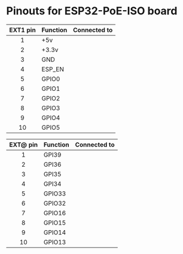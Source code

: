 # Pinouts for ESP32-PoE-ISO board

| EXT1 pin | Function | Connected to |
| :------: | :------- | :----------- |
| 1        | +5v      |              |
| 2        | +3.3v    |              |
| 3        | GND      |              |
| 4        | ESP_EN   |              |
| 5        | GPIO0    |              |
| 6        | GPIO1    |              |
| 7        | GPIO2    |              |
| 8        | GPIO3    |              |
| 9        | GPIO4    |              |
| 10       | GPIO5    |              |


| EXT@ pin | Function | Connected to |
| :------: | :------- | :----------- |
| 1        | GPI39    |              |
| 2        | GPI36    |              |
| 3        | GPI35    |              |
| 4        | GPI34    |              |
| 5        | GPIO33   |              |
| 6        | GPIO32   |              |
| 7        | GPIO16   |              |
| 8        | GPIO15   |              |
| 9        | GPIO14   |              |
| 10       | GPIO13   |              |
